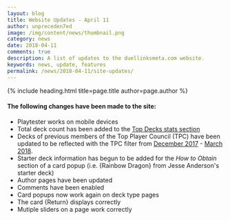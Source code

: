 ```yaml
---
layout: blog
title: Website Updates - April 11
author: unpreceden7ed
image: /img/content/news/thumbnail.png
category: news
date: 2018-04-11
comments: true
description: A list of updates to the duellinksmeta.com website. 
keywords: news, update, features
permalink: /news/2018-04-11/site-updates/
---
```


{% include heading.html title=page.title author=page.author %}

#### The following changes have been made to the site:
* Playtester works on mobile devices
* Total deck count has been added to the [Top Decks stats section](/top-decks/#stats)
* Decks of previous members of the Top Player Council (TPC) have been updated to be reflected with the TPC filter from [December 2017](/top-decks/december-2017/) - [March 2018](/top-decks/march-2018/).
* Starter deck information has begun to be added for the _How to Obtain_ section of a card popup (i.e. {Rainbow Dragon} from Jesse Anderson's starter deck)
* Author pages have been updated 
* Comments have been enabled
* Card popups now work again on deck type pages
* The card {Return} displays correctly
* Mutiple sliders on a page work correctly






